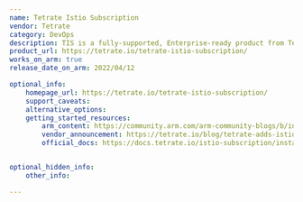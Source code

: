 ```yaml
---
name: Tetrate Istio Subscription
vendor: Tetrate
category: DevOps
description: TIS is a fully-supported, Enterprise-ready product from Tetrate that provides vetted builds of Istio, tested against all major cloud platforms.
product_url: https://tetrate.io/tetrate-istio-subscription/
works_on_arm: true
release_date_on_arm: 2022/04/12

optional_info:
    homepage_url: https://tetrate.io/tetrate-istio-subscription/
    support_caveats:
    alternative_options:
    getting_started_resources:
        arm_content: https://community.arm.com/arm-community-blogs/b/infrastructure-solutions-blog/posts/deploying-tetrate-istio-distribution-for-arm-neoverse-based-aws-graviton-processors
        vendor_announcement: https://tetrate.io/blog/tetrate-adds-istio-and-envoy-support-for-arm-neoverse/
        official_docs: https://docs.tetrate.io/istio-subscription/installation/


optional_hidden_info:
    other_info:

---
```


